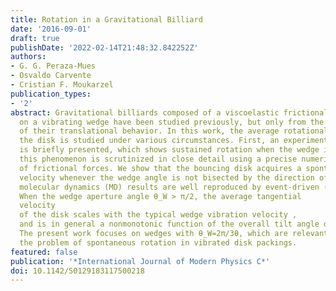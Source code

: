 ```yaml
---
title: Rotation in a Gravitational Billiard
date: '2016-09-01'
draft: true
publishDate: '2022-02-14T21:48:32.842252Z'
authors:
- G. G. Peraza-Mues
- Osvaldo Carvente
- Cristian F. Moukarzel
publication_types:
- '2'
abstract: Gravitational billiards composed of a viscoelastic frictional disk bouncing
  on a vibrating wedge have been studied previously, but only from the point of view
  of their translational behavior. In this work, the average rotational velocity of
  the disk is studied under various circumstances. First, an experimental realization
  is briefly presented, which shows sustained rotation when the wedge is tilted. Next,
  this phenomenon is scrutinized in close detail using a precise numerical implementation
  of frictional forces. We show that the bouncing disk acquires a spontaneous rotational
  velocity whenever the wedge angle is not bisected by the direction of gravity. Our
  molecular dynamics (MD) results are well reproduced by event-driven (ED) simulations.
  When the wedge aperture angle θ_W > π/2, the average tangential
  velocity
  of the disk scales with the typical wedge vibration velocity ,
  and is in general a nonmonotonic function of the overall tilt angle of the wedge.
  The present work focuses on wedges with θ_W=2π/3θ, which are relevant for
  the problem of spontaneous rotation in vibrated disk packings.
featured: false
publication: '*International Journal of Modern Physics C*'
doi: 10.1142/S0129183117500218
---
```


